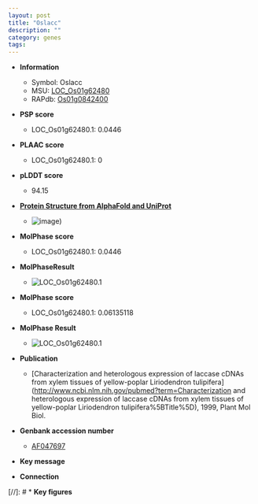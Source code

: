 ```yaml
---
layout: post
title: "Oslacc"
description: ""
category: genes
tags: 
---
```


* **Information**  
    + Symbol: Oslacc  
    + MSU: [LOC_Os01g62480](http://rice.plantbiology.msu.edu/cgi-bin/ORF_infopage.cgi?orf=LOC_Os01g62480)  
    + RAPdb: [Os01g0842400](http://rapdb.dna.affrc.go.jp/viewer/gbrowse_details/irgsp1?name=Os01g0842400)  

* **PSP score**  
    + LOC_Os01g62480.1: 0.0446 

* **PLAAC score**  
    + LOC_Os01g62480.1: 0 

* **pLDDT score**
    + 94.15

* **[Protein Structure from AlphaFold and UniProt](https://www.uniprot.org/uniprotkb/Q5N9X2/entry#structure)**
    + ![image](https://ricepsp.github.io/images/Q5/AF-Q5N9X2-F1.png))

* **MolPhase score**
    + LOC_Os01g62480.1: 0.0446

* **MolPhaseResult**
    + ![LOC_Os01g62480.1](https://ricepsp.github.io/pictures/LOC_Os01g/LOC_Os01g62480.1.png)

* **MolPhase score**
    + LOC_Os01g62480.1: 0.06135118

* **MolPhase Result**
    + ![LOC_Os01g62480.1](https://304243504.github.io/Pictures/LOC_Os01g/LOC_Os01g62480.1.png)

* **Publication**  
    + [Characterization and heterologous expression of laccase cDNAs from xylem tissues of yellow-poplar Liriodendron tulipifera](http://www.ncbi.nlm.nih.gov/pubmed?term=Characterization and heterologous expression of laccase cDNAs from xylem tissues of yellow-poplar Liriodendron tulipifera%5BTitle%5D), 1999, Plant Mol Biol.

* **Genbank accession number**  
    + [AF047697](http://www.ncbi.nlm.nih.gov/nuccore/AF047697)

* **Key message**  

* **Connection**  

[//]: # * **Key figures**  



